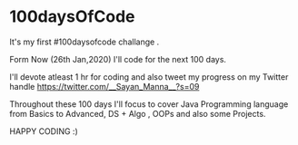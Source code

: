 # 100daysOfCode
It's my first #100daysofcode challange .

Form Now (26th Jan,2020) I'll code for the next 100 days.

I'll devote atleast 1 hr for coding and also tweet my progress on my Twitter handle https://twitter.com/__Sayan_Manna__?s=09

Throughout these 100 days I'll focus to cover Java Programming language from Basics to Advanced, DS + Algo , OOPs and also some Projects.


HAPPY CODING :)
